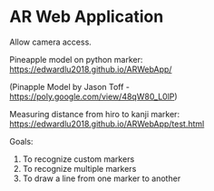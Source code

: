 # AR Web Application

Allow camera access.

Pineapple model on python marker:
https://edwardlu2018.github.io/ARWebApp/ 

(Pinapple Model by Jason Toff - https://poly.google.com/view/48qW80_L0lP)

Measuring distance from hiro to kanji marker:
https://edwardlu2018.github.io/ARWebApp/test.html 

Goals: 
1. To recognize custom markers
2. To recognize multiple markers
3. To draw a line from one marker to another
